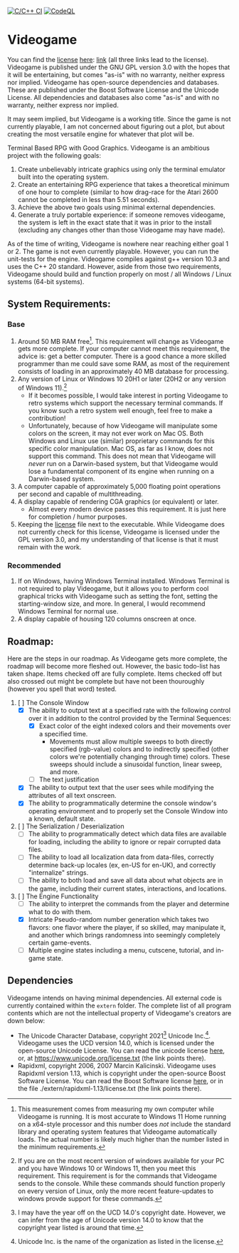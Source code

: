 [![C/C++ CI](https://github.com/jrbuchanan02/videogame/actions/workflows/c-cpp.yml/badge.svg)](https://github.com/jrbuchanan02/videogame/actions/workflows/c-cpp.yml)
[![CodeQL](https://github.com/jrbuchanan02/videogame/actions/workflows/codeql-analysis.yml/badge.svg)](https://github.com/jrbuchanan02/videogame/actions/workflows/codeql-analysis.yml)
# Videogame
You can find the [license](./LICENSE) [here](./LICENSE): [link](./LICENSE)
(all three links lead to the license). Videogame is published under the GNU GPL
version 3.0 with the hopes that it will be entertaining, but comes "as-is" with
no warranty, neither express nor implied. Videogame has open-source
dependencies and databases. These are published under the Boost Software License
and the Unicode License. All dependencies and databases also come "as-is" and 
with no warranty, neither express nor implied.

It may seem implied, but Videogame is a working title. Since the game is not 
currently playable, I am not concerned about figuring out a plot, but about
creating the most versatile engine for whatever that plot will be.

 Terminal Based RPG with Good Graphics. Videogame is an ambitious project with 
 the following goals:

 1. Create unbelievably intricate graphics using only the terminal emulator 
 built into the operating system.
 2. Create an entertaining RPG experience that takes a theoretical minimum of 
 one hour to complete (similar to how drag-race for the Atari 2600 cannot be
 completed in less than 5.51 seconds).
 3. Achieve the above two goals using minimal external dependencies.
 4. Generate a truly portable experience: if someone removes videogame, the 
 system is left in the exact state that it was in prior to the install
 (excluding any changes other than those Videogame may have made).

 As of the time of writing, Videogame is nowhere near reaching either goal 1 or 2.
 The game is not even currently playable. However, you can run the unit-tests for 
 the engine. Videogame compiles against g++ version 10.3 and uses the C++ 20 
 standard. However, aside from those two requirements, Videogame should build
 and function properly on most / all Windows / Linux systems (64-bit systems).


## System Requirements:
### Base
1. Around 50 MB RAM free[^1]. This requirement will change as Videogame gets more
complete. If your computer cannot meet this requirement, the advice is: get a 
better computer. There is a good chance a more skilled programmer than me could 
save some RAM, as most of the requirement consists of loading in an
approximately 40 MB database for processing.
2. Any version of Linux or Windows 10 20H1 or later (20H2 or any version of 
Windows 11).[^2]
   - If it becomes possible, I would take interest in porting Videogame to retro
   systems which support the necessary terminal commands. If you know such a 
   retro system well enough, feel free to make a contribution!
   - Unfortunately, because of how Videogame will manipulate some colors on the 
   screen, it may not ever work on Mac OS. Both Windows and Linux use (similar)
   proprietary commands for this specific color manipulation. Mac OS, as far as
   I know, does not support this command. This does not mean that Videogame will
   *never* run on a Darwin-based system, but that Videogame would lose a fundamental
   component of its engine when running on a Darwin-based system.
3. A computer capable of approximately 5,000 floating point operations per second
 and capable of multithreading.
4. A display capable of rendering CGA graphics (or equivalent) or later.
   - Almost every modern device passes this requirement. It is just here for 
   completion / humor purposes.
5. Keeping the [license](./LICENSE) file next to the executable. While Videogame
does not currently check for this license, Videogame is licensed under the GPL
version 3.0, and my understanding of that license is that it must remain with the
work.
### Recommended
1. If on Windows, having Windows Terminal installed. Windows Terminal is not 
required to play Videogame, but it allows you to perform cool graphical tricks
with Videogame such as setting the font, setting the starting-window size, and
more. In general, I would recommend Windows Terminal for normal use.
2. A display capable of housing 120 columns onscreen at once.

[^1]: This measurement comes from measuring my own computer while Videogame is 
running. It is most accurate to Windows 11 Home running on a x64-style processor
and this number does *not* include the standard library and operating system 
features that Videogame automatically loads. The actual number is likely much
higher than the number listed in the minimum requirements.

[^2]: If you are on the most recent version of windows available for your PC and
you have Windows 10 or Windows 11, then you meet this requirement. This requirement
is for the commands that Videogame sends to the console. While these commands 
should function properly on every version of Linux, only the more recent
feature-updates to windows provde support for these commands.

## Roadmap:
Here are the steps in our roadmap. As Videogame gets more complete, the roadmap
will become more fleshed out. However, the basic todo-list has taken shape. Items 
checked off are fully complete. Items checked off but also crossed out might be 
complete but have not been thouroughly (however you spell that word) tested.

1. [ ] The Console Window
   - [x] The ability to output text at a specified rate with the following 
   control over it in addition to the control provided by the Terminal Sequences:
      + [x] Exact color of the eight indexed colors and their movements over 
      a specified time.
         * Movements must allow multiple sweeps to both directly specified (rgb-value)
         colors and to indirectly specified (other colors we're potentially changing
         through time) colors. These sweeps should include a sinusoidal function, 
         linear sweep, and more.
      + [ ] The text justification
   - [x] The ability to output text that the user sees while modifying the 
   attributes of all text onscreen.
   - [x] The ability to programmatically determine the console window's operating
   environment and to properly set the Console Window into a known, default state.
2. [ ] The Serialization / Deserialization
   - [ ] The ability to programmatically detect which data files are available for
   loading, including the ability to ignore or repair corrupted data files.
   - [ ] The ability to load all localization data from data-files, correctly 
   determine back-up locales (ex, en-US for en-UK), and correctly "internalize"
   strings.
   - [ ] The ability to both load and save all data about what objects are in 
   the game, including their current states, interactions, and locations.
3. [ ] The Engine Functionality
   - [ ] The ability to interpret the commands from the player and determine 
   what to do with them.
   - [x] Intricate Pseudo-random number generation which takes two flavors: one 
   flavor where the player, if so skilled, may manipulate it, and another which
   brings randomness into seemingly completely certain game-events.
   - [ ] Multiple engine states including a menu, cutscene, tutorial, and in-game
   state.
## Dependencies
Videogame intends on having minimal dependencies. All external code is currently
contained within the `extern` folder. The complete list of all program contents
which are not the intellectual property of Videogame's creators are down below:

- The Unicode Character Database, copyright 2021[^3] Unicode Inc.[^4].
 Videogame uses the UCD version 14.0, which is licensed under the open-source
Unicode License. You can read the unicode license [here](https://www.unicode.org/license.txt),
or, at https://www.unicode.org/license.txt (the link points there).
- Rapidxml, copyright 2006, 2007 Marcin Kalicinski. Videogame uses Rapidxml 
version 1.13, which is copyright under the open-source Boost Software License. 
You can read the Boost Software license [here](./extern/rapidxml-1.13/license.txt),
or in the file ./extern/rapidxml-1.13/license.txt (the link points there).

[^3]: I may have the year off on the UCD 14.0's copyright date. However, we can
infer from the age of Unicode version 14.0 to know that the copyright year listed
is around that time.

[^4]: Unicode Inc. is the name of the organization as listed in the license.
